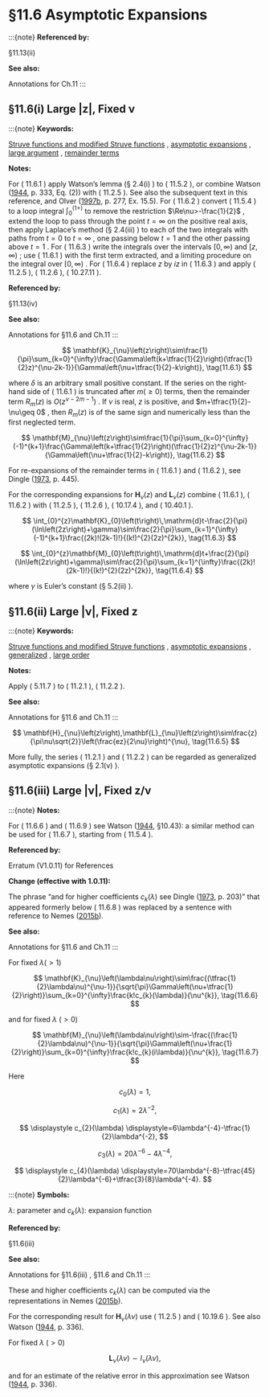 # §11.6 Asymptotic Expansions

:::{note}
**Referenced by:**

§11.13(ii)

**See also:**

Annotations for Ch.11
:::


## §11.6(i) Large |z|, Fixed ν

:::{note}
**Keywords:**

[Struve functions and modified Struve functions](http://dlmf.nist.gov/search/search?q=Struve%20functions%20and%20modified%20Struve%20functions) , [asymptotic expansions](http://dlmf.nist.gov/search/search?q=asymptotic%20expansions) , [large argument](http://dlmf.nist.gov/search/search?q=large%20argument) , [remainder terms](http://dlmf.nist.gov/search/search?q=remainder%20terms)

**Notes:**

For ( 11.6.1 ) apply Watson’s lemma (§ 2.4(i) ) to ( 11.5.2 ), or combine Watson ([1944](./bib/W.html#bib2380 "A Treatise on the Theory of Bessel Functions"), p. 333, Eq. (2)) with ( 11.2.5 ). See also the subsequent text in this reference, and Olver ([1997b](./bib/O.html#bib1809 "Asymptotics and Special Functions"), p. 277, Ex. 15.5). For ( 11.6.2 ) convert ( 11.5.4 ) to a loop integral $\int_{0}^{(1+)}$ to remove the restriction $\Re\nu>-\frac{1}{2}$ , extend the loop to pass through the point $t=\infty$ on the positive real axis, then apply Laplace’s method (§ 2.4(iii) ) to each of the two integrals with paths from $t=0$ to $t=\infty$ , one passing below $t=1$ and the other passing above $t=1$ . For ( 11.6.3 ) write the integrals over the intervals $[0,\infty)$ and $[z,\infty)$ ; use ( 11.6.1 ) with the first term extracted, and a limiting procedure on the integral over $[0,\infty)$ . For ( 11.6.4 ) replace $z$ by $iz$ in ( 11.6.3 ) and apply ( 11.2.5 ), ( 11.2.6 ), ( 10.27.11 ).

**Referenced by:**

§11.13(iv)

**See also:**

Annotations for §11.6 and Ch.11
:::


<a id="E1"></a>
$$
\mathbf{K}_{\nu}\left(z\right)\sim\frac{1}{\pi}\sum_{k=0}^{\infty}\frac{\Gamma\left(k+\tfrac{1}{2}\right)(\tfrac{1}{2}z)^{\nu-2k-1}}{\Gamma\left(\nu+\tfrac{1}{2}-k\right)}, \tag{11.6.1}
$$

where $\delta$ is an arbitrary small positive constant. If the series on the right-hand side of ( 11.6.1 ) is truncated after $m(\geq 0)$ terms, then the remainder term $R_{m}(z)$ is $O\left(z^{\nu-2m-1}\right)$ . If $\nu$ is real, $z$ is positive, and $m+\tfrac{1}{2}-\nu\geq 0$ , then $R_{m}(z)$ is of the same sign and numerically less than the first neglected term.


<a id="E2"></a>
$$
\mathbf{M}_{\nu}\left(z\right)\sim\frac{1}{\pi}\sum_{k=0}^{\infty}(-1)^{k+1}\frac{\Gamma\left(k+\tfrac{1}{2}\right)(\tfrac{1}{2}z)^{\nu-2k-1}}{\Gamma\left(\nu+\tfrac{1}{2}-k\right)}, \tag{11.6.2}
$$

For re-expansions of the remainder terms in ( 11.6.1 ) and ( 11.6.2 ), see Dingle ([1973](./bib/D.html#bib670 "Asymptotic Expansions: Their Derivation and Interpretation"), p. 445).

For the corresponding expansions for $\mathbf{H}_{\nu}\left(z\right)$ and $\mathbf{L}_{\nu}\left(z\right)$ combine ( 11.6.1 ), ( 11.6.2 ) with ( 11.2.5 ), ( 11.2.6 ), ( 10.17.4 ), and ( 10.40.1 ).


<a id="E3"></a>
$$
\int_{0}^{z}\mathbf{K}_{0}\left(t\right)\,\mathrm{d}t-\frac{2}{\pi}(\ln\left(2z\right)+\gamma)\sim\frac{2}{\pi}\sum_{k=1}^{\infty}(-1)^{k+1}\frac{(2k)!(2k-1)!}{(k!)^{2}(2z)^{2k}}, \tag{11.6.3}
$$


<a id="E4"></a>
$$
\int_{0}^{z}\mathbf{M}_{0}\left(t\right)\,\mathrm{d}t+\frac{2}{\pi}(\ln\left(2z\right)+\gamma)\sim\frac{2}{\pi}\sum_{k=1}^{\infty}\frac{(2k)!(2k-1)!}{(k!)^{2}(2z)^{2k}}, \tag{11.6.4}
$$

where $\gamma$ is Euler’s constant (§ 5.2(ii) ).


## §11.6(ii) Large |ν|, Fixed z

:::{note}
**Keywords:**

[Struve functions and modified Struve functions](http://dlmf.nist.gov/search/search?q=Struve%20functions%20and%20modified%20Struve%20functions) , [asymptotic expansions](http://dlmf.nist.gov/search/search?q=asymptotic%20expansions) , [generalized](http://dlmf.nist.gov/search/search?q=generalized) , [large order](http://dlmf.nist.gov/search/search?q=large%20order)

**Notes:**

Apply ( 5.11.7 ) to ( 11.2.1 ), ( 11.2.2 ).

**See also:**

Annotations for §11.6 and Ch.11
:::


<a id="E5"></a>
$$
\mathbf{H}_{\nu}\left(z\right),\mathbf{L}_{\nu}\left(z\right)\sim\frac{z}{\pi\nu\sqrt{2}}\left(\frac{ez}{2\nu}\right)^{\nu}, \tag{11.6.5}
$$

More fully, the series ( 11.2.1 ) and ( 11.2.2 ) can be regarded as generalized asymptotic expansions (§ 2.1(v) ).


## §11.6(iii) Large |ν|, Fixed z/ν

:::{note}
**Notes:**

For ( 11.6.6 ) and ( 11.6.9 ) see Watson ([1944](./bib/W.html#bib2380 "A Treatise on the Theory of Bessel Functions"), §10.43): a similar method can be used for ( 11.6.7 ), starting from ( 11.5.4 ).

**Referenced by:**

Erratum (V1.0.11) for References

**Change (effective with 1.0.11):**

The phrase “and for higher coefficients $c_{k}(\lambda)$ see Dingle ([1973](./bib/D.html#bib670 "Asymptotic Expansions: Their Derivation and Interpretation"), p. 203)” that appeared formerly below ( 11.6.8 ) was replaced by a sentence with reference to Nemes ([2015b](./bib/N.html#bib2867 "On the large argument asymptotics of the Lommel function via Stieltjes transforms")).

**See also:**

Annotations for §11.6 and Ch.11
:::

For fixed $\lambda(>1)$


<a id="E6"></a>
$$
\mathbf{K}_{\nu}\left(\lambda\nu\right)\sim\frac{(\tfrac{1}{2}\lambda\nu)^{\nu-1}}{\sqrt{\pi}\Gamma\left(\nu+\tfrac{1}{2}\right)}\sum_{k=0}^{\infty}\frac{k!c_{k}(\lambda)}{\nu^{k}}, \tag{11.6.6}
$$

and for fixed $\lambda$ $(>0)$


<a id="E7"></a>
$$
\mathbf{M}_{\nu}\left(\lambda\nu\right)\sim-\frac{(\frac{1}{2}\lambda\nu)^{\nu-1}}{\sqrt{\pi}\Gamma\left(\nu+\frac{1}{2}\right)}\sum_{k=0}^{\infty}\frac{k!c_{k}(i\lambda)}{\nu^{k}}, \tag{11.6.7}
$$

Here

<a id="E8"></a>

<a id="Ex1"></a>
$$
\displaystyle c_{0}(\lambda) \displaystyle=1, \tag{11.6.8}
$$

<a id="Ex2"></a>
$$
\displaystyle c_{1}(\lambda) \displaystyle=2\lambda^{-2},
$$

<a id="Ex3"></a>
$$
\displaystyle c_{2}(\lambda) \displaystyle=6\lambda^{-4}-\tfrac{1}{2}\lambda^{-2},
$$

<a id="Ex4"></a>
$$
\displaystyle c_{3}(\lambda) \displaystyle=20\lambda^{-6}-4\lambda^{-4},
$$

<a id="Ex5"></a>
$$
\displaystyle c_{4}(\lambda) \displaystyle=70\lambda^{-8}-\tfrac{45}{2}\lambda^{-6}+\tfrac{3}{8}\lambda^{-4}.
$$

:::{note}
**Symbols:**

$\lambda$: parameter and $c_{k}(\lambda)$: expansion function

**Referenced by:**

§11.6(iii)

**See also:**

Annotations for §11.6(iii) , §11.6 and Ch.11
:::

These and higher coefficients $c_{k}(\lambda)$ can be computed via the representations in Nemes ([2015b](./bib/N.html#bib2867 "On the large argument asymptotics of the Lommel function via Stieltjes transforms")).

For the corresponding result for $\mathbf{H}_{\nu}\left(\lambda\nu\right)$ use ( 11.2.5 ) and ( 10.19.6 ). See also Watson ([1944](./bib/W.html#bib2380 "A Treatise on the Theory of Bessel Functions"), p. 336).

For fixed $\lambda$ $(>0)$


<a id="E9"></a>
$$
\mathbf{L}_{\nu}\left(\lambda\nu\right)\sim I_{\nu}\left(\lambda\nu\right), \tag{11.6.9}
$$

and for an estimate of the relative error in this approximation see Watson ([1944](./bib/W.html#bib2380 "A Treatise on the Theory of Bessel Functions"), p. 336).

